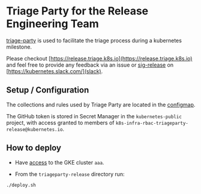 # Triage Party for the Release Engineering Team

[triage-party](https://github.com/google/triage-party) is used to facilitate the triage process during a kubernetes milestone.

Please checkout [https://release.triage.k8s.io](https://release.triage.k8s.io) and feel free to provide any feedback via an issue or [sig-release](https://app.slack.com/client/T09NY5SBT/C2C40FMNF) on [https://kubernetes.slack.com/](slack).

## Setup / Configuration

The collections and rules used by Triage Party are located in the [configmap](configmap.yaml).

The GitHub token is stored in Secret Manager in the `kubernetes-public` project, with access granted to members of `k8s-infra-rbac-triageparty-release@kubernetes.io`.

## How to deploy

- Have [access](https://github.com/kubernetes/k8s.io/blob/main/running-in-community-clusters.md) to the GKE cluster `aaa`.

- From the `triageparty-release` directory run:

```shell
./deploy.sh
```
